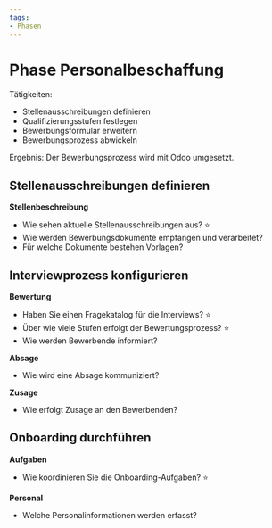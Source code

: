 ```yaml
---
tags:
- Phasen
---
```

# Phase Personalbeschaffung

Tätigkeiten:

* Stellenausschreibungen definieren
* Qualifizierungsstufen festlegen 
* Bewerbungsformular erweitern
* Bewerbungsprozess abwickeln

Ergebnis: Der Bewerbungsprozess wird mit Odoo umgesetzt.

## Stellenausschreibungen definieren 

**Stellenbeschreibung**

- Wie sehen aktuelle Stellenausschreibungen aus? ⭐
- Wie werden Bewerbungsdokumente empfangen und verarbeitet?
- Für welche Dokumente bestehen Vorlagen?

## Interviewprozess konfigurieren

**Bewertung**

- Haben Sie einen Fragekatalog für die Interviews? ⭐
- Über wie viele Stufen erfolgt der Bewertungsprozess? ⭐
- Wie werden Bewerbende informiert?

**Absage**

* Wie wird eine Absage kommuniziert?

**Zusage**

* Wie erfolgt Zusage an den Bewerbenden?

## Onboarding durchführen

**Aufgaben**

* Wie koordinieren Sie die Onboarding-Aufgaben? ⭐

**Personal**

* Welche Personalinformationen werden erfasst?